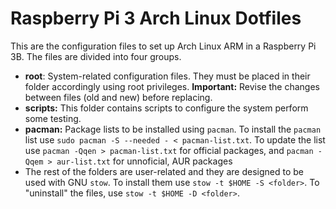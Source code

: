 # Raspberry Pi 3 Arch Linux Dotfiles

This are the configuration files to set up Arch Linux ARM in a Raspberry Pi 3B. The files are divided into four groups. 
- **root**: System-related configuration files. They must be placed in their folder accordingly using root privileges. **Important:** Revise the changes between files (old and new) before replacing.
- **scripts:** This folder contains scripts to configure the system perform some testing.
- **pacman:** Package lists to be installed using `pacman`. To install the `pacman` list use `sudo pacman -S --needed - < pacman-list.txt`. To update the list use
	`pacman -Qqen > pacman-list.txt`
	for official packages, and
	`pacman -Qqem > aur-list.txt`
	for unnoficial, AUR packages
- The rest of the folders are user-related and they are designed to be used with GNU `stow`. To install them use `stow -t $HOME -S <folder>`. To "uninstall" the files, use `stow -t $HOME -D <folder>`.
